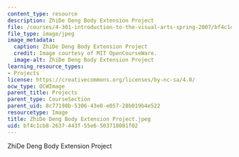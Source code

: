 ```yaml
---
content_type: resource
description: ZhiDe Deng Body Extension Project
file: /courses/4-301-introduction-to-the-visual-arts-spring-2007/bf4c1cb82637443f55e6503718081f02_ZhiDeDengBodyExtensionProject.jpeg
file_type: image/jpeg
image_metadata:
  caption: ZhiDe Deng Body Extension Project
  credit: Image courtesy of MIT OpenCourseWare.
  image-alt: ZhiDe Deng Body Extension Project
learning_resource_types:
- Projects
license: https://creativecommons.org/licenses/by-nc-sa/4.0/
ocw_type: OCWImage
parent_title: Projects
parent_type: CourseSection
parent_uid: 8c77198b-5306-43e0-e057-28b019b4e522
resourcetype: Image
title: ZhiDe Deng Body Extension Project.jpeg
uid: bf4c1cb8-2637-443f-55e6-503718081f02
---
```

ZhiDe Deng Body Extension Project